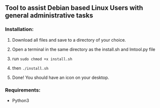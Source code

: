 ## Tool to assist Debian based Linux Users with general administrative tasks

### Installation: 

1. Download all files and save to a directory of your choice.

2. Open a terminal in the same directory as the install.sh and lmtool.py file

3. run ```sudo chmod +x install.sh```
4. then ```./install.sh```
5. Done! You should have an icon on your desktop.

### Requirements:

- Python3
